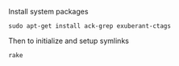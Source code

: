 Install system packages

`sudo apt-get install ack-grep exuberant-ctags`

Then to initialize and setup symlinks

`rake`

